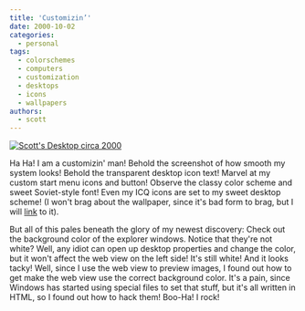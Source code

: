 ```yaml
---
title: 'Customizin’'
date: 2000-10-02
categories:
  - personal
tags:
  - colorschemes
  - computers
  - customization
  - desktops
  - icons
  - wallpapers
authors:
  - scott
---
```


[![Scott's Desktop circa 2000](/images/3113616793_cf2a7b6011.jpg)](http://www.flickr.com/photos/spaceninja/3113616793/)

Ha Ha! I am a customizin' man! Behold the screenshot of how smooth my system looks! Behold the transparent desktop icon text! Marvel at my custom start menu icons and button! Observe the classy color scheme and sweet Soviet-style font! Even my ICQ icons are set to my sweet desktop scheme! (I won't brag about the wallpaper, since it's bad form to brag, but I will [link](http://spaceninja.local/site-archives/yellow5/v2/free.html) to it).

But all of this pales beneath the glory of my newest discovery: Check out the background color of the explorer windows. Notice that they're not white? Well, any idiot can open up desktop properties and change the color, but it won't affect the web view on the left side! It's still white! And it looks tacky! Well, since I use the web view to preview images, I found out how to get make the web view use the correct background color. It's a pain, since Windows has started using special files to set that stuff, but it's all written in HTML, so I found out how to hack them! Boo-Ha! I rock!

